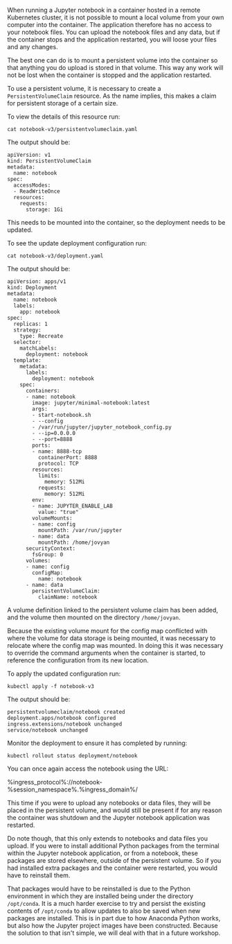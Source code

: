 When running a Jupyter notebook in a container hosted in a remote Kubernetes cluster, it is not possible to mount a local volume from your own computer into the container. The application therefore has no access to your notebook files. You can upload the notebook files and any data, but if the container stops and the application restarted, you will loose your files and any changes.

The best one can do is to mount a persistent volume into the container so that anything you do upload is stored in that volume. This way any work will not be lost when the container is stopped and the application restarted.

To use a persistent volume, it is necessary to create a ``PersistentVolumeClaim`` resource. As the name implies, this makes a claim for persistent storage of a certain size.

To view the details of this resource run:

```execute
cat notebook-v3/persistentvolumeclaim.yaml
```

The output should be:

```
apiVersion: v1
kind: PersistentVolumeClaim
metadata:
  name: notebook
spec:
  accessModes:
  - ReadWriteOnce
  resources:
    requests:
      storage: 1Gi
```

This needs to be mounted into the container, so the deployment needs to be updated.

To see the update deployment configuration run:

```execute
cat notebook-v3/deployment.yaml
```

The output should be:

```
apiVersion: apps/v1
kind: Deployment
metadata:
  name: notebook
  labels:
    app: notebook
spec:
  replicas: 1
  strategy:
    type: Recreate
  selector:
    matchLabels:
      deployment: notebook
  template:
    metadata:
      labels:
        deployment: notebook
    spec:
      containers:
      - name: notebook
        image: jupyter/minimal-notebook:latest
        args:
        - start-notebook.sh
        - --config
        - /var/run/jupyter/jupyter_notebook_config.py
        - --ip=0.0.0.0
        - --port=8888
        ports:
        - name: 8888-tcp
          containerPort: 8888
          protocol: TCP
        resources:
          limits:
            memory: 512Mi
          requests:
            memory: 512Mi
        env:
        - name: JUPYTER_ENABLE_LAB
          value: "true"
        volumeMounts:
        - name: config
          mountPath: /var/run/jupyter
        - name: data
          mountPath: /home/jovyan
      securityContext:
        fsGroup: 0
      volumes:
      - name: config
        configMap:
          name: notebook
      - name: data
        persistentVolumeClaim:
          claimName: notebook
```

A volume definition linked to the persistent volume claim has been added, and the volume then mounted on the directory ``/home/jovyan``.

Because the existing volume mount for the config map conflicted with where the volume for data storage is being mounted, it was necessary to relocate where the config map was mounted. In doing this it was necessary to override the command arguments when the container is started, to reference the configuration from its new location.

To apply the updated configuration run:

```execute
kubectl apply -f notebook-v3
```

The output should be:

```
persistentvolumeclaim/notebook created
deployment.apps/notebook configured
ingress.extensions/notebook unchanged
service/notebook unchanged
```

Monitor the deployment to ensure it has completed by running:

```execute
kubectl rollout status deployment/notebook
```

You can once again access the notebook using the URL:

%ingress_protocol%://notebook-%session_namespace%.%ingress_domain%/

This time if you were to upload any notebooks or data files, they will be placed in the persistent volume, and would still be present if for any reason the container was shutdown and the Jupyter notebook application was restarted.

Do note though, that this only extends to notebooks and data files you upload. If you were to install additional Python packages from the terminal within the Jupyter notebook application, or from a notebook, these packages are stored elsewhere, outside of the persistent volume. So if you had installed extra packages and the container were restarted, you would have to reinstall them.

That packages would have to be reinstalled is due to the Python environment in which they are installed being under the directory ``/opt/conda``. It is a much harder exercise to try and persist the existing contents of ``/opt/conda`` to allow updates to also be saved when new packages are installed. This is in part due to how Anaconda Python works, but also how the Jupyter project images have been constructed. Because the solution to that isn't simple, we will deal with that in a future workshop.
